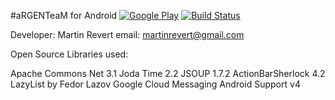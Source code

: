 #aRGENTeaM for Android  [![Google Play](http://developer.android.com/images/brand/en_generic_rgb_wo_45.png)](https://play.google.com/store/apps/details?id=ar.com.martinrevert.argenteam) [![Build Status](https://travis-ci.org/martinrevert/aRGENTeaM.png)](https://travis-ci.org/martinrevert/aRGENTeaM)

Developer: Martin Revert
email: martinrevert@gmail.com

Open Source Libraries used:

Apache Commons Net 3.1
Joda Time 2.2
JSOUP 1.7.2
ActionBarSherlock 4.2
LazyList by Fedor Lazov
Google Cloud Messaging
Android Support v4